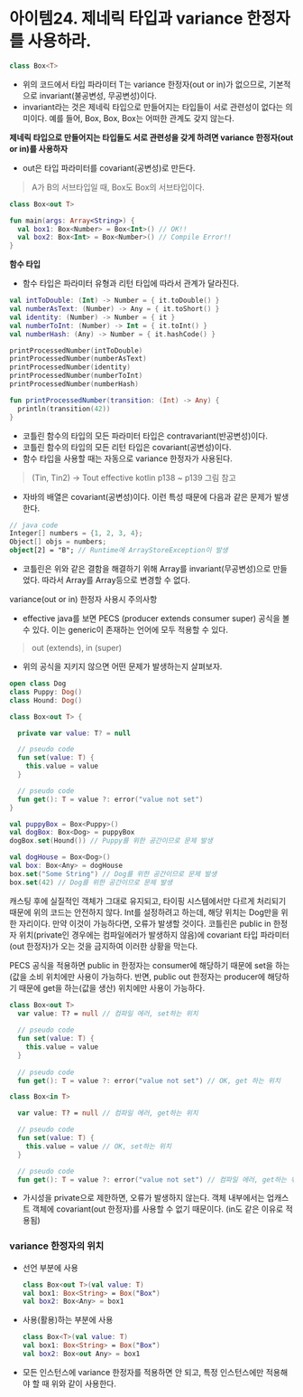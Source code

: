 # 아이템24. 제네릭 타입과 variance 한정자를 사용하라.

```kotlin
class Box<T>
```

- 위의 코드에서 타입 파라미터 T는 variance 한정자(out or in)가 없으므로, 기본적으로 invariant(불공변성, 무공변성)이다.
- invariant라는 것은 제네릭 타입으로 만들어지는 타입들이 서로 관련성이 없다는 의미이다. 예를 들어, Box, Box, Box는 어떠한 관계도 갖지 않는다.

**제네릭 타입으로 만들어지는 타입들도 서로 관련성을 갖게 하려면 variance 한정자(out or in)를 사용하자**

- out은 타입 파라미터를 covariant(공변성)로 만든다.

> A가 B의 서브타입일 때, Box도 Box의 서브타입이다.

```kotlin
class Box<out T>

fun main(args: Array<String>) {
  val box1: Box<Number> = Box<Int>() // OK!!
  val box2: Box<Int> = Box<Number>() // Compile Error!!
}
```

**함수 타입**

- 함수 타입은 파라미터 유형과 리턴 타입에 따라서 관계가 달라진다.

```kotlin
val intToDouble: (Int) -> Number = { it.toDouble() }
val numberAsText: (Number) -> Any = { it.toShort() }
val identity: (Number) -> Number = { it }
val numberToInt: (Number) -> Int = { it.toInt() }
val numberHash: (Any) -> Number = { it.hashCode() }

printProcessedNumber(intToDouble)
printProcessedNumber(numberAsText)
printProcessedNumber(identity)
printProcessedNumber(numberToInt)
printProcessedNumber(numberHash)

fun printProcessedNumber(transition: (Int) -> Any) {
  println(transition(42))
}
```

- 코틀린 함수의 타입의 모든 파라미터 타입은 contravariant(반공변성)이다.
- 코틀린 함수의 타입의 모든 리턴 타입은 covariant(공변성)이다.
- 함수 타입을 사용할 때는 자동으로 variance 한정자가 사용된다.

> (Tin, Tin2) -> Tout
> effective kotlin p138 ~ p139 그림 참고

- 자바의 배열은 covariant(공변성)이다. 이런 특성 때문에 다음과 같은 문제가 발생한다.

```kotlin
// java code
Integer[] numbers = {1, 2, 3, 4};
Object[] objs = numbers;
object[2] = "B"; // Runtime에 ArrayStoreException이 발생
```

- 코틀린은 위와 같은 결함을 해결하기 위해 Array를 invariant(무공변성)으로 만들었다. 따라서 Array를 Array등으로 변경할 수 없다.

variance(out or in) 한정자 사용시 주의사항

- effective java를 보면 PECS (producer extends consumer super) 공식을 볼 수 있다. 이는 generic이 존재하는 언어에 모두 적용할 수 있다.

> out (extends), in (super)

- 위의 공식을 지키지 않으면 어떤 문제가 발생하는지 살펴보자.

```kotlin
open class Dog
class Puppy: Dog()
class Hound: Dog()

class Box<out T> {

  private var value: T? = null

  // pseudo code
  fun set(value: T) {
    this.value = value
  }

  // pseudo code
  fun get(): T = value ?: error("value not set")
}

val puppyBox = Box<Puppy>()
val dogBox: Box<Dog> = puppyBox
dogBox.set(Hound()) // Puppy를 위한 공간이므로 문제 발생

val dogHouse = Box<Dog>()
val box: Box<Any> = dogHouse
box.set("Some String") // Dog를 위한 공간이므로 문제 발생
box.set(42) // Dog를 위한 공간이므로 문제 발생
```

캐스팅 후에 실질적인 객체가 그대로 유지되고, 타이핑 시스템에서만 다르게 처리되기 때문에 위의 코드는 안전하지 않다. Int를 설정하려고 하는데, 해당 위치는 Dog만을 위한 자리이다. 만약 이것이 가능하다면, 오류가 발생할 것이다. 코틀린은 public in 한정자 위치(private인 경우에는 컴파일에러가 발생하지 않음)에 covariant 타입 파라미터(out 한정자)가 오는 것을 금지하여 이러한 상황을 막는다.

PECS 공식을 적용하면 public in 한정자는 consumer에 해당하기 때문에 set을 하는(값을 소비 위치에만 사용이 가능하다. 반면, public out 한정자는 producer에 해당하기 때문에 get을 하는(값을 생산) 위치에만 사용이 가능하다.

```kotlin
class Box<out T> 
  var value: T? = null // 컴파일 에러, set하는 위치
  
  // pseudo code
  fun set(value: T) {
    this.value = value
  }
  
  // pseudo code
  fun get(): T = value ?: error("value not set") // OK, get 하는 위치
```

```kotlin
class Box<in T>

  var value: T? = null // 컴파일 에러, get하는 위치

  // pseudo code
  fun set(value: T) {
    this.value = value // OK, set하는 위치
  }

  // pseudo code
  fun get(): T = value ?: error("value not set") // 컴파일 에러, get하는 위치
```

- 가시성을 private으로 제한하면, 오류가 발생하지 않는다. 객체 내부에서는 업캐스트 객체에 covariant(out 한정자)를 사용할 수 없기 때문이다. (in도 같은 이유로 적용됨)

### variance 한정자의 위치

- 선언 부분에 사용

  ```kotlin
  class Box<out T>(val value: T)
  val box1: Box<String> = Box("Box")
  val box2: Box<Any> = box1
  ```

- 사용(활용)하는 부분에 사용

  ```kotlin
  class Box<T>(val value: T)
  val box1: Box<String> = Box("Box")
  val box2: Box<out Any> = box1

- 모든 인스턴스에 variance 한정자를 적용하면 안 되고, 특정 인스턴스에만 적용해야 할 때 위와 같이 사용한다.